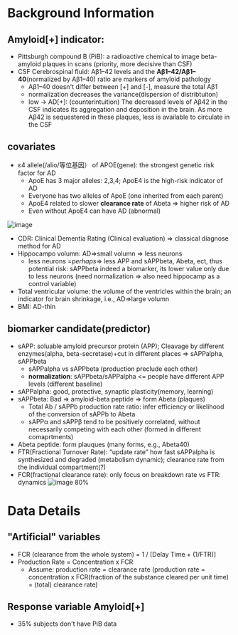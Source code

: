 
# Background Information

## Amyloid[+] indicator:
- Pittsburgh compound B (PiB): a radioactive chemical to image beta-amyloid plaques in scans (priority, more decisive than CSF)
- CSF Cerebrospinal fluid: Aβ1–42 levels and the **Aβ1–42/Aβ1–40**(normalized by Aβ1–40) ratio are markers of amyloid pathology
  - Aβ1–40 doesn't differ between [+] and [-], measure the total Aβ1
  - normalization decreases the variance(dispersion of distribtuiton)
  - low -> AD[+]: (counterintuition) The decreased levels of Aβ42 in the CSF indicates its aggregation and deposition in the brain. As more Aβ42 is sequestered in these plaques, less is available to circulate in the CSF


## covariates
- ε4 allele(/alio/等位基因） of APOE(gene): the strongest genetic risk factor for AD
  - ApoE has 3 major alleles: 2,3,4; ApoE4 is the high-risk indicator of AD
  - Everyone has two alleles of ApoE (one inherited from each parent)
  - ApoE4 related to slower **clearance rate** of Abeta => higher risk of AD
  - Even without ApoE4 can have AD (abnormal)

![image](https://github.com/duruoli/2023-Alzhermer-data-anlysis/assets/82813264/62ac461b-8c59-4c35-b55e-272b774951e1)

- CDR: Clinical Dementia Rating (Clinical evaluation) => classical diagnose method for AD
- Hippocampo volumn: AD=>small volumn => less neurons 
  - less neurons =*perhaps*=> less APP and sAPPbeta, Abeta, ect, thus potential risk: sAPPbeta indeed a biomarker, its lower value only due to less neurons (need normalization => also need hippocamp as a control variable)
- Total ventricular volume: the volume of the ventricles within the brain; an indicator for brain shrinkage, i.e., AD=>large volumn
- BMI: AD-thin

## biomarker candidate(predictor)
- sAPP: soluable amyloid precursor protein (APP); Cleavage by different enzymes(alpha, beta-secretase)+cut in different places => sAPPalpha, sAPPbeta
  - sAPPalpha vs sAPPbeta (production preclude each other)
  - **normalization**: sAPPbeta/sAPPalpha <= people have different APP levels (different baseline)
- sAPPalpha: good, protective, synaptic plasticity(memory, learning)
- sAPPbeta: Bad => amyloid-beta peptide => form Abeta (plaques)
  - Total Ab / sAPPb production rate ratio: infer efficiency or likelihood of the conversion of sAPPb to Abeta
  - sAPPα and sAPPβ tend to be positively correlated, without necessarily competing with each other (formed in different comaprtments)
- Abeta peptide: form plauques (many forms, e.g., Abeta40)
- FTR(Fractional Turnover Rate): “update rate” how fast sAPPalpha is synthesized and degraded (metabolism dynamic); clearance rate from the individual compartment(?)
- FCR(fractional clearance rate): only focus on breakdown rate vs FTR: dynamics
  ![image 80%](https://github.com/duruoli/2023-Alzhermer-data-anlysis/assets/82813264/715f6c08-4c43-443b-86dc-48532fd76232)


# Data Details
## "Artificial" variables
- FCR (clearance from the whole system) = 1 / [Delay Time + (1/FTR)]
- Production Rate = Concentration x FCR
  - Assume: production rate = clearance rate (production rate = concentration x FCR(fraction of the substance cleared per unit time) = (total) clearance rate)

## Response variable Amyloid[+]
- 35% subjects don't have PiB data
